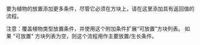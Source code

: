 要为植物的放置添加更多条件，尽管它必须在方块上，请在这里添加具有返回值的流程。

注意：覆盖植物类型放置条件，并使用这个附加条件扩展“可放置”方块列表。 如果 "可放置" 方块列表为空，则这个流程用作主要放置/生长条件。